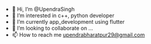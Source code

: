 - 👋 Hi, I’m @UpendraSingh
- 👀 I’m interested in c++, python developer
- 🌱 I’m currently app_development using flutter
- 💞️ I’m looking to collaborate on ...
- 📫 How to reach me upendrabharatpur29@gmail.com

<!---
UpendraSinghDeveloper/UpendraSinghDeveloper is a ✨ special ✨ repository because its `README.md` (this file) appears on your GitHub profile.
You can click the Preview link to take a look at your changes.
--->
